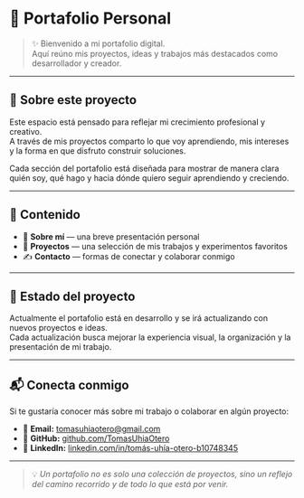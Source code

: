 # 💼 Portafolio Personal

> ✨ Bienvenido a mi portafolio digital.  
> Aquí reúno mis proyectos, ideas y trabajos más destacados como desarrollador y creador.

---

## 🌟 Sobre este proyecto

Este espacio está pensado para reflejar mi crecimiento profesional y creativo.  
A través de mis proyectos comparto lo que voy aprendiendo, mis intereses y la forma en que disfruto construir soluciones.  

Cada sección del portafolio está diseñada para mostrar de manera clara quién soy, qué hago y hacia dónde quiero seguir aprendiendo y creciendo.

---

## 📂 Contenido

- 🧠 **Sobre mí** — una breve presentación personal  
- 🚀 **Proyectos** — una selección de mis trabajos y experimentos favoritos  
- ✍️ **Contacto** — formas de conectar y colaborar conmigo  

---

## 🌱 Estado del proyecto

Actualmente el portafolio está en desarrollo y se irá actualizando con nuevos proyectos e ideas.  
Cada actualización busca mejorar la experiencia visual, la organización y la presentación de mi trabajo.

---

## 📬 Conecta conmigo

Si te gustaría conocer más sobre mi trabajo o colaborar en algún proyecto:

- 💌 **Email:** tomasuhiaotero@gmail.com  
- 🐙 **GitHub:** [github.com/TomasUhiaOtero](https://github.com/TomasUhiaOtero)  
- 💼 **LinkedIn:** [linkedin.com/in/tomás-uhía-otero-b10748345](www.linkedin.com/in/tomás-uhía-otero-b10748345)

---

> 💡 *Un portafolio no es solo una colección de proyectos, sino un reflejo del camino recorrido y de todo lo que está por venir.*
